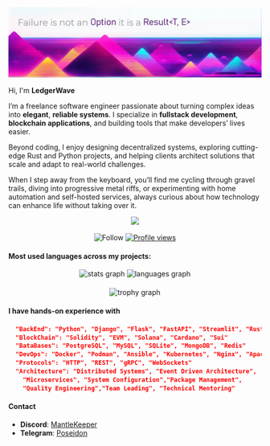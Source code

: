 ![Failure is not an Option, it is a Result<T,E>](./img/banner.jpg "Failure is not an Option it is a Result<T,E>")


Hi, I'm **LedgerWave**

I’m a freelance software engineer passionate about turning complex ideas into **elegant**, **reliable systems**. I specialize in **fullstack development**, **blockchain applications**, and building tools that make developers’ lives easier.

Beyond coding, I enjoy designing decentralized systems, exploring cutting-edge Rust and Python projects, and helping clients architect solutions that scale and adapt to real-world challenges.

When I step away from the keyboard, you’ll find me cycling through gravel trails, diving into progressive metal riffs, or experimenting with home automation and self-hosted services, always curious about how technology can enhance life without taking over it.
<div align="center">

<p align='center'>
  <img src='https://github-widgetbox.vercel.app/api/profile?username=ledgerwave&theme=darkmode&data=followers,repositories,stars,commits' />
</p>

![Follow](https://img.shields.io/github/followers/ledgerwave?label=Follow&style=flat&color=313131) [![Profile views](https://komarev.com/ghpvc/?username=ledgerwave&style=flat&color=313131&label=views&abbreviated=true)](https://github.com/ledgerwave)


</div>

<!-- Counting Dynaconf + Flasgger + Quokka starts above -->

#### Most used languages across my projects:

<div align="center">
  <img src="https://github-readme-stats.vercel.app/api?username=ledgerwave&hide_title=false&hide_rank=false&show_icons=true&include_all_commits=true&count_private=true&disable_animations=false&theme=dracula&locale=en&hide_border=false" height="150" alt="stats graph"  />
  <img src="https://github-readme-stats.vercel.app/api/top-langs?username=ledgerwave&locale=en&hide_title=false&layout=compact&card_width=320&langs_count=5&theme=dracula&hide_border=false" height="150" alt="languages graph"  />
</div>

<div align="center" style="margin-top: 20px;">
  <img src="https://github-profile-trophy.vercel.app?username=ledgerwave&theme=dracula&column=-1&row=1&margin-w=8&margin-h=8&no-bg=false&no-frame=false&order=4" height="150" alt="trophy graph"  />
</div>

</div>

#### I have hands-on experience with
```json
  "BackEnd": "Python", "Django", "Flask", "FastAPI", "Streamlit", "Rust", "Go", "Haskell"
  "BlockChain": "Solidity", "EVM", "Solana", "Cardano", "Sui"
  "BataBases": "PostgreSQL", "MySQL", "SQLite", "MongoDB", "Redis"
  "DevOps": "Docker", "Podman", "Ansible", "Kubernetes", "Nginx", "Apache", "Envoy"
  "Protocols": "HTTP", "REST", "gRPC", "WebSockets"
  "Architecture": "Distributed Systems", "Event Driven Architecture",
    "Microservices", "System Configuration","Package Management", 
    "Quality Engineering","Team Leading", "Technical Mentoring"
```

#### Contact

- **Discord**: [MantleKeeper](https://discord.com/users/555336834448752648)
- **Telegram**: [Poseidon](https://t.me/poseidon_0990)

